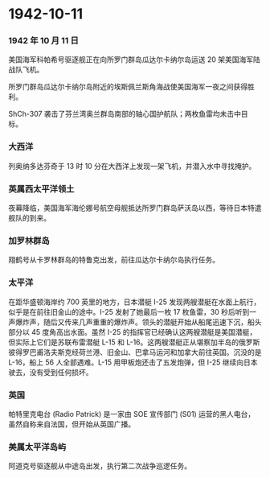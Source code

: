 # 1942-10-11

### 1942 年 10 月 11 日

美国海军科帕希号驱逐舰正在向所罗门群岛瓜达尔卡纳尔岛运送 20
架美国海军陆战队飞机。

所罗门群岛瓜达尔卡纳尔岛附近的埃斯佩兰斯角海战使美国海军一夜之间获得胜利。

ShCh-307 袭击了芬兰湾奥兰群岛南部的轴心国护航队；两枚鱼雷均未击中目标。

### 大西洋

列奥纳多达芬奇于 13 时 10 分在大西洋上发现一架飞机，并潜入水中寻找掩护。

### 英属西太平洋领土

夜幕降临，美国海军海伦娜号航空母舰抵达所罗门群岛萨沃岛以西，等待日本特遣舰队的到来。

### 加罗林群岛

翔鹤号从卡罗林群岛的特鲁克出发，前往瓜达尔卡纳尔岛执行任务。

### 太平洋

在距华盛顿海岸约 700 英里的地方，日本潜艇 I-25
发现两艘潜艇在水面上航行，似乎是在前往旧金山的途中。I-25
发射了她最后一枚 17 枚鱼雷，30
秒后听到一声爆炸声，随后又传来几声重重的爆炸声。领头的潜艇开始从船尾迅速下沉，船头部分以
45 度角高出水面。虽然 I-25
的指挥官已经确认这两艘潜艇是美国潜艇，但实际上它们是苏联布雷潜艇 L-15 和
L-16。这两艘潜艇正从堪察加半岛的俄罗斯彼得罗巴甫洛夫斯克经荷兰港、旧金山、巴拿马运河和加拿大前往英国。沉没的是
L-16，船上 56 人全部遇难。L-15 用甲板炮还击了五发炮弹，但 I-25
继续向日本驶去，没有受到任何损坏。

### 英国

帕特里克电台 (Radio Patrick) 是一家由 SOE 宣传部门 (S01)
运营的黑人电台，虽然自称来自法国，但开始从英国广播。

### 美属太平洋岛屿

阿道克号驱逐舰从中途岛出发，执行第二次战争巡逻任务。